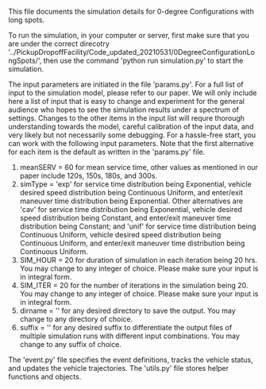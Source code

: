 This file documents the simulation details for 0-degree Configurations with long spots.

To run the simulation, in your computer or server, first make sure that you are under the correct direcotry '../PickupDropoffFacility/Code_updated_20210531/0DegreeConfigurationLongSpots/', then use the command 'python run simulation.py' to start the simulation.

The input parameters are initiated in the file 'params.py'. For a full list of input to the simulation model, please refer to our paper. We will only include here a list of input that is easy to change and experiment for the general audience who hopes to see the simulation results under a spectrum of settings. Changes to the other items in the input list will requre thorough understanding towards the model, careful calibration of the input data, and very likely but not necessarily some debugging. For a hassle-free start, you can work with the following input parameters. Note that the first alternative for each item is the default as written in the 'params.py' file.

  1. meanSERV = 60 for mean service time, other values as mentioned in our paper include 120s, 150s, 180s, and 300s.
  2. simType = 'exp' for service time distribution being Exponential, vehicle desired speed distribution being Continuous Uniform, and enter/exit maneuver time distribution being Exponential. Other alternatives are 'cav' for service time distribution being Exponential, vehicle desired speed distribution being Constant, and enter/exit maneuver time distribution being Constant; and 'unif' for service time distribution being Continuous Uniform, vehicle desired speed distribution being Continuous Uniform, and enter/exit maneuver time distribution being Continuous Uniform.
  3. SIM_HOUR = 20 for duration of simulation in each iteration being 20 hrs. You may change to any integer of choice. Please make sure your input is in integral form.
  4. SIM_ITER = 20 for the number of iterations in the simulation being 20. You may change to any integer of choice. Please make sure your input is in integral form.
  5. dirname = '' for any desired directory to save the output. You may change to any directory of choice.
  6. suffix = '' for any desired suffix to differentiate the output files of multiple simulation runs with different input combinations. You may change to any suffix of choice.

The 'event.py' file specifies the event definitions, tracks the vehicle status, and updates the vehicle trajectories. The 'utils.py' file stores helper functions and objects.
